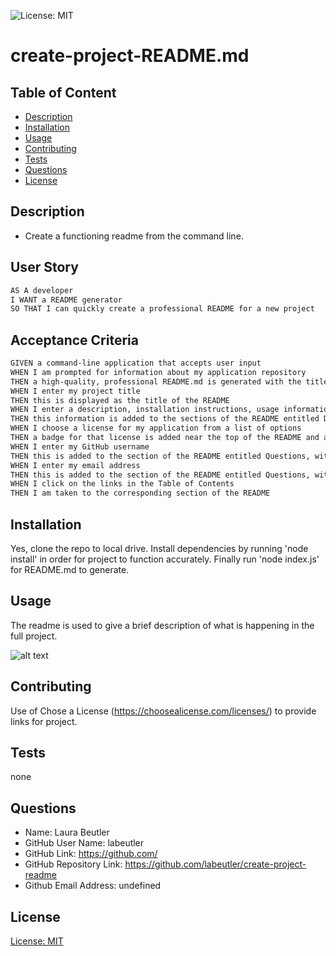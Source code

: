 ![License: MIT](https://img.shields.io/badge/license-MIT-yellow)
# create-project-README.md
  
## Table of Content
- [Description](#description)
- [Installation](#installation)
- [Usage](#usage)
- [Contributing](#contributing)
- [Tests](#tests)
- [Questions](#questions)
- [License](#license)
  
## Description
* Create a functioning readme from the command line.

## User Story

```md
AS A developer
I WANT a README generator
SO THAT I can quickly create a professional README for a new project
```

## Acceptance Criteria

```md
GIVEN a command-line application that accepts user input
WHEN I am prompted for information about my application repository
THEN a high-quality, professional README.md is generated with the title of my project and sections entitled Description, Table of Contents, Installation, Usage, License, Contributing, Tests, and Questions
WHEN I enter my project title
THEN this is displayed as the title of the README
WHEN I enter a description, installation instructions, usage information, contribution guidelines, and test instructions
THEN this information is added to the sections of the README entitled Description, Installation, Usage, Contributing, and Tests
WHEN I choose a license for my application from a list of options
THEN a badge for that license is added near the top of the README and a notice is added to the section of the README entitled License that explains which license the application is covered under
WHEN I enter my GitHub username
THEN this is added to the section of the README entitled Questions, with a link to my GitHub profile
WHEN I enter my email address
THEN this is added to the section of the README entitled Questions, with instructions on how to reach me with additional questions
WHEN I click on the links in the Table of Contents
THEN I am taken to the corresponding section of the README
```

  
## Installation
Yes, clone the repo to local drive. Install dependencies by running 'node install' in order for project to function accurately.  Finally run 'node index.js' for README.md to generate.
  
## Usage
The readme is used to give a brief description of what is happening in the full project.

![alt text](assets/images/screenshot.png)
  
## Contributing
Use of Chose a License (https://choosealicense.com/licenses/) to provide links for project.
  
## Tests
none
  
## Questions
* Name: Laura Beutler
* GitHub User Name: labeutler
* GitHub Link: https://github.com/
* GitHub Repository Link: https://github.com/labeutler/create-project-readme
* Github Email Address: undefined
  
## License
[License: MIT](https://choosealicense.com/licenses/mit/)